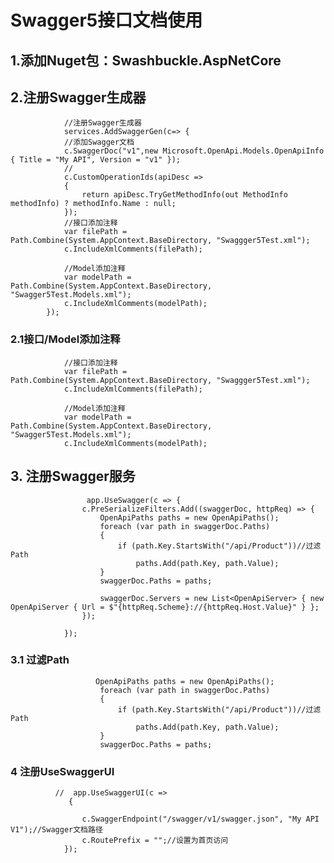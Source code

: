 # Swagger5接口文档使用
## 1.添加Nuget包：Swashbuckle.AspNetCore
## 2.注册Swagger生成器
                //注册Swagger生成器
                services.AddSwaggerGen(c=> {
                //添加Swagger文档
                c.SwaggerDoc("v1",new Microsoft.OpenApi.Models.OpenApiInfo { Title = "My API", Version = "v1" });
                //
                c.CustomOperationIds(apiDesc =>
                {
                    return apiDesc.TryGetMethodInfo(out MethodInfo methodInfo) ? methodInfo.Name : null;
                });
                //接口添加注释
                var filePath = Path.Combine(System.AppContext.BaseDirectory, "Swaggger5Test.xml");
                c.IncludeXmlComments(filePath);

                //Model添加注释
                var modelPath = Path.Combine(System.AppContext.BaseDirectory, "Swagger5Test.Models.xml");
                c.IncludeXmlComments(modelPath);
            });
### 2.1接口/Model添加注释
                //接口添加注释
                var filePath = Path.Combine(System.AppContext.BaseDirectory, "Swaggger5Test.xml");
                c.IncludeXmlComments(filePath);

                //Model添加注释
                var modelPath = Path.Combine(System.AppContext.BaseDirectory, "Swagger5Test.Models.xml");
                c.IncludeXmlComments(modelPath);
    
    
 ## 3. 注册Swagger服务
                     app.UseSwagger(c => {
                    c.PreSerializeFilters.Add((swaggerDoc, httpReq) => {
                        OpenApiPaths paths = new OpenApiPaths();
                        foreach (var path in swaggerDoc.Paths)
                        {
                            if (path.Key.StartsWith("/api/Product"))//过滤Path
                                paths.Add(path.Key, path.Value);
                        }
                        swaggerDoc.Paths = paths;
                      
                        swaggerDoc.Servers = new List<OpenApiServer> { new OpenApiServer { Url = $"{httpReq.Scheme}://{httpReq.Host.Value}" } };
                    });

                });
### 3.1 过滤Path 
                       OpenApiPaths paths = new OpenApiPaths();
                        foreach (var path in swaggerDoc.Paths)
                        {
                            if (path.Key.StartsWith("/api/Product"))//过滤Path
                                paths.Add(path.Key, path.Value);
                        }
                        swaggerDoc.Paths = paths;
  ### 4 注册UseSwaggerUI 
              //  app.UseSwaggerUI(c =>
                 {

                    c.SwaggerEndpoint("/swagger/v1/swagger.json", "My API V1");//Swagger文档路径
                    c.RoutePrefix = "";//设置为首页访问
                });
       

